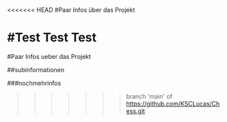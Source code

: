 <<<<<<< HEAD
#Paar Infos über das Projekt

#Test Test Test
=======
#Paar Infos ueber das Projekt


##subinformationen

###nochmehrinfos
>>>>>>> branch 'main' of https://github.com/KSCLucas/Chess.git
